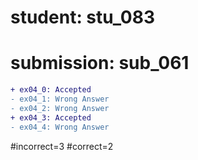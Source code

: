 # student: stu_083
# submission: sub_061

```diff
+ ex04_0: Accepted
- ex04_1: Wrong Answer
- ex04_2: Wrong Answer
+ ex04_3: Accepted
- ex04_4: Wrong Answer
```
#incorrect=3
#correct=2
